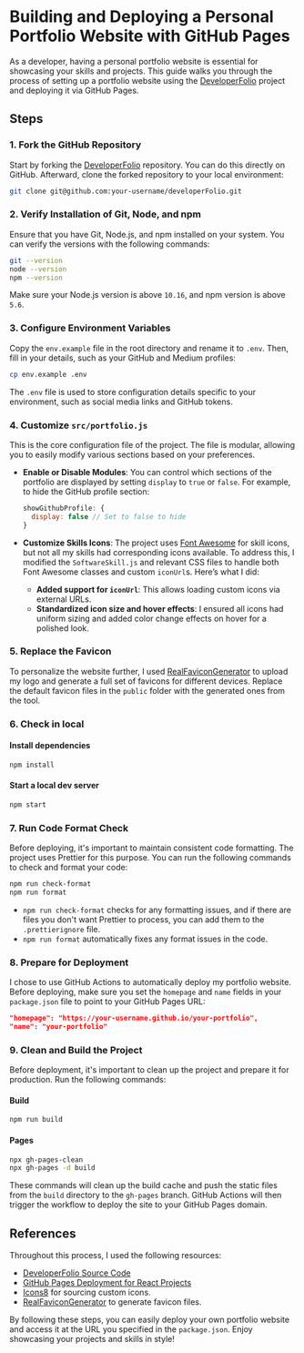 # Building and Deploying a Personal Portfolio Website with GitHub Pages

As a developer, having a personal portfolio website is essential for showcasing your skills and projects. This guide walks you through the process of setting up a portfolio website using the [DeveloperFolio](https://github.com/saadpasta/developerFolio) project and deploying it via GitHub Pages.

[//]: # (![portfolio]&#40;./src/assets/images/portfolio.png&#41;)
## Steps

### 1. Fork the GitHub Repository
Start by forking the [DeveloperFolio](https://github.com/saadpasta/developerFolio) repository. You can do this directly on GitHub. Afterward, clone the forked repository to your local environment:

```bash
git clone git@github.com:your-username/developerFolio.git
```

### 2. Verify Installation of Git, Node, and npm
Ensure that you have Git, Node.js, and npm installed on your system. You can verify the versions with the following commands:

```bash
git --version
node --version
npm --version
```

Make sure your Node.js version is above `10.16`, and npm version is above `5.6`.

### 3. Configure Environment Variables
Copy the `env.example` file in the root directory and rename it to `.env`. Then, fill in your details, such as your GitHub and Medium profiles:

```bash
cp env.example .env
```

The `.env` file is used to store configuration details specific to your environment, such as social media links and GitHub tokens.

### 4. Customize `src/portfolio.js`
This is the core configuration file of the project. The file is modular, allowing you to easily modify various sections based on your preferences.

- **Enable or Disable Modules**: You can control which sections of the portfolio are displayed by setting `display` to `true` or `false`. For example, to hide the GitHub profile section:

    ```js
    showGithubProfile: {
      display: false // Set to false to hide
    }
    ```

- **Customize Skills Icons**: The project uses [Font Awesome](https://fontawesome.com/) for skill icons, but not all my skills had corresponding icons available. To address this, I modified the `SoftwareSkill.js` and relevant CSS files to handle both Font Awesome classes and custom `iconUrl`s. Here’s what I did:
    - **Added support for `iconUrl`**: This allows loading custom icons via external URLs.
    - **Standardized icon size and hover effects**: I ensured all icons had uniform sizing and added color change effects on hover for a polished look.

### 5. Replace the Favicon
To personalize the website further, I used [RealFaviconGenerator](https://realfavicongenerator.net/) to upload my logo and generate a full set of favicons for different devices. Replace the default favicon files in the `public` folder with the generated ones from the tool.

### 6. Check in local
#### Install dependencies
```bash
npm install
```

#### Start a local dev server
```bash
npm start
```

### 7. Run Code Format Check
Before deploying, it's important to maintain consistent code formatting. The project uses Prettier for this purpose. You can run the following commands to check and format your code:

```bash
npm run check-format
npm run format
```

- `npm run check-format` checks for any formatting issues, and if there are files you don't want Prettier to process, you can add them to the `.prettierignore` file.
- `npm run format` automatically fixes any format issues in the code.

### 8. Prepare for Deployment
I chose to use GitHub Actions to automatically deploy my portfolio website. Before deploying, make sure you set the `homepage` and `name` fields in your `package.json` file to point to your GitHub Pages URL:

```json
"homepage": "https://your-username.github.io/your-portfolio",
"name": "your-portfolio"
```

### 9. Clean and Build the Project
Before deployment, it's important to clean up the project and prepare it for production. Run the following commands:

#### Build
```bash
npm run build
```

#### Pages
```bash
npx gh-pages-clean
npx gh-pages -d build
```

These commands will clean up the build cache and push the static files from the `build` directory to the `gh-pages` branch. GitHub Actions will then trigger the workflow to deploy the site to your GitHub Pages domain.

## References
Throughout this process, I used the following resources:
- [DeveloperFolio Source Code](https://github.com/saadpasta/developerFolio)
- [GitHub Pages Deployment for React Projects](https://create-react-app.dev/docs/deployment/#github-pages)
- [Icons8](https://icons8.com/) for sourcing custom icons.
- [RealFaviconGenerator](https://realfavicongenerator.net/) to generate favicon files.

By following these steps, you can easily deploy your own portfolio website and access it at the URL you specified in the `package.json`. Enjoy showcasing your projects and skills in style!
